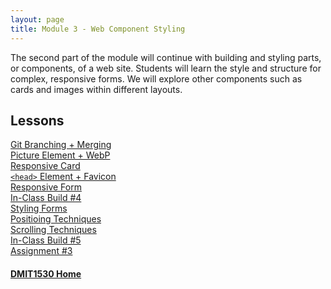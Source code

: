 ```yaml
---
layout: page
title: Module 3 - Web Component Styling
---
```


The second part of the module will continue with building and styling parts, or components, of a web site. Students will learn the style and structure for complex, responsive forms. We will explore other components such as cards and images within different layouts.

## Lessons
[Git Branching + Merging](23-git-branch-merge/)<br>
[Picture Element + WebP](24-picture-webp/)<br>
[Responsive Card](25-responsive-card/)<br>
[`<head>` Element + Favicon](26-head-favicon/)<br>
[Responsive Form](27a-responsive-forms/)<br>
[In-Class Build #4](27b-build-04/)<br>
[Styling Forms](28-styling-forms/)<br>
[Positioing Techniques](29-positioning-techniques/)<br>
[Scrolling Techniques](30-scroll-techniques/)<br>
[In-Class Build #5](31-build-05/)<br>
[Assignment #3](32-assignment3/)

#### [DMIT1530 Home](../)